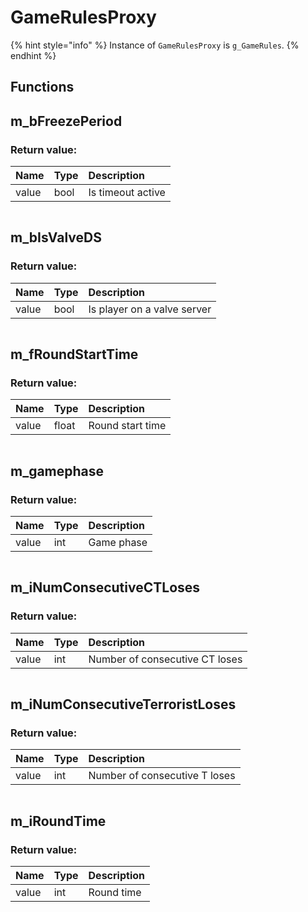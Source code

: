 # GameRulesProxy

{% hint style="info" %}
Instance of `GameRulesProxy` is `g_GameRules`.
{% endhint %}

## Functions

## m_bFreezePeriod

### Return value:
| Name | Type | Description |
| :--- | :--- | :--- |
| value | bool | Is timeout active |

```lua

```

## m_bIsValveDS

### Return value:
| Name | Type | Description |
| :--- | :--- | :--- |
| value | bool | Is player on a valve server |

```lua

```

## m_fRoundStartTime

### Return value:
| Name | Type | Description |
| :--- | :--- | :--- |
| value | float | Round start time |

```lua

```

## m_gamephase

### Return value:
| Name | Type | Description |
| :--- | :--- | :--- |
| value | int | Game phase |

```lua

```

## m_iNumConsecutiveCTLoses

### Return value:
| Name | Type | Description |
| :--- | :--- | :--- |
| value | int | Number of consecutive CT loses |

```lua

```

## m_iNumConsecutiveTerroristLoses

### Return value:
| Name | Type | Description |
| :--- | :--- | :--- |
| value | int | Number of consecutive T loses |

```lua

```

## m_iRoundTime

### Return value:
| Name | Type | Description |
| :--- | :--- | :--- |
| value | int | Round time |

```lua

```